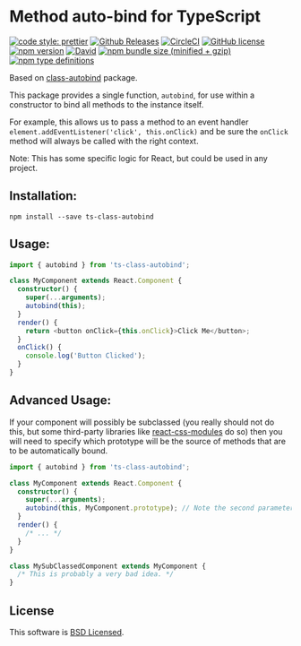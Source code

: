 # Method auto-bind for TypeScript

[![code style: prettier](https://img.shields.io/badge/code_style-prettier-ff69b4.svg?style=flat-square)](https://github.com/prettier/prettier)
[![Github Releases](https://img.shields.io/github/downloads/DavidArutiunian/ts-class-autobind/total.svg)](https://github.com/DavidArutiunian/ts-class-autobind)
[![CircleCI](https://circleci.com/gh/DavidArutiunian/ts-class-autobind/tree/master.svg?style=svg)](https://circleci.com/gh/DavidArutiunian/ts-class-autobind/tree/master)
[![GitHub license](https://img.shields.io/github/license/DavidArutiunian/ts-class-autobind.svg)](https://github.com/DavidArutiunian/ts-class-autobind/blob/master/LICENSE.md)
[![npm version](https://badge.fury.io/js/ts-class-autobind.svg)](https://badge.fury.io/js/ts-class-autobind)
[![David](https://img.shields.io/david/dev/DavidArutiunian/ts-class-autobind.svg)](https://github.com/DavidArutiunian/ts-class-autobind)
[![npm bundle size (minified + gzip)](https://img.shields.io/bundlephobia/minzip/ts-class-autobind.svg)](https://www.npmjs.com/package/ts-class-autobind)
[![npm type definitions](https://img.shields.io/npm/types/ts-class-autobind.svg)](https://github.com/DavidArutiunian/ts-class-autobind)

Based on [class-autobind](https://github.com/kodefox/class-autobind) package.

This package provides a single function, `autobind`, for use within a constructor to bind all methods to the instance itself.

For example, this allows us to pass a method to an event handler `element.addEventListener('click', this.onClick)` and be sure the `onClick` method will always be called with the right context.

Note: This has some specific logic for React, but could be used in any project.

## Installation:

`npm install --save ts-class-autobind`

## Usage:

```typescript jsx
import { autobind } from 'ts-class-autobind';

class MyComponent extends React.Component {
  constructor() {
    super(...arguments);
    autobind(this);
  }
  render() {
    return <button onClick={this.onClick}>Click Me</button>;
  }
  onClick() {
    console.log('Button Clicked');
  }
}
```

## Advanced Usage:

If your component will possibly be subclassed (you really should not do this, but some third-party libraries like [react-css-modules](https://npmjs.com/package/react-css-modules) do so) then you will need to specify which prototype will be the source of methods that are to be automatically bound.

```typescript jsx
import { autobind } from 'ts-class-autobind';

class MyComponent extends React.Component {
  constructor() {
    super(...arguments);
    autobind(this, MyComponent.prototype); // Note the second parameter.
  }
  render() {
    /* ... */
  }
}

class MySubClassedComponent extends MyComponent {
  /* This is probably a very bad idea. */
}
```

## License

This software is [BSD Licensed](/LICENSE.md).
